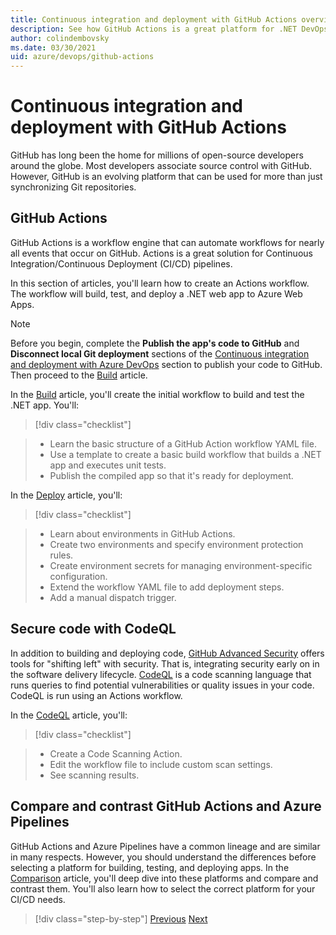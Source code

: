 ```yaml
---
title: Continuous integration and deployment with GitHub Actions overview
description: See how GitHub Actions is a great platform for .NET DevOps
author: colindembovsky
ms.date: 03/30/2021
uid: azure/devops/github-actions
---
```

# Continuous integration and deployment with GitHub Actions

GitHub has long been the home for millions of open-source developers around the globe. Most developers associate source control with GitHub. However, GitHub is an evolving platform that can be used for more than just synchronizing Git repositories.

## GitHub Actions

GitHub Actions is a workflow engine that can automate workflows for nearly all events that occur on GitHub. Actions is a great solution for Continuous Integration/Continuous Deployment (CI/CD) pipelines.

In this section of articles, you'll learn how to create an Actions workflow. The workflow will build, test, and deploy a .NET web app to Azure Web Apps.

> [!NOTE]
> Before you begin, complete the **Publish the app's code to GitHub** and **Disconnect local Git deployment** sections of the [Continuous integration and deployment with Azure DevOps](cicd.md) section to publish your code to GitHub. Then proceed to the [Build](actions-build.md) article.

In the [Build](actions-build.md) article, you'll create the initial workflow to build and test the .NET app. You'll:

> [!div class="checklist"]

> * Learn the basic structure of a GitHub Action workflow YAML file.
> * Use a template to create a basic build workflow that builds a .NET app and executes unit tests.
> * Publish the compiled app so that it's ready for deployment.

In the [Deploy](actions-build.md) article, you'll:

> [!div class="checklist"]

> * Learn about environments in GitHub Actions.
> * Create two environments and specify environment protection rules.
> * Create environment secrets for managing environment-specific configuration.
> * Extend the workflow YAML file to add deployment steps.
> * Add a manual dispatch trigger.

## Secure code with CodeQL

In addition to building and deploying code, [GitHub Advanced Security](https://docs.github.com/github/getting-started-with-github/about-github-advanced-security) offers tools for "shifting left" with security. That is, integrating security early on in the software delivery lifecycle. [CodeQL](https://codeql.github.com/docs/codeql-overview/about-codeql/) is a code scanning language that runs queries to find potential vulnerabilities or quality issues in your code. CodeQL is run using an Actions workflow.

In the [CodeQL](actions-codeql.md) article, you'll:

> [!div class="checklist"]

> * Create a Code Scanning Action.
> * Edit the workflow file to include custom scan settings.
> * See scanning results.

## Compare and contrast GitHub Actions and Azure Pipelines

GitHub Actions and Azure Pipelines have a common lineage and are similar in many respects. However, you should understand the differences before selecting a platform for building, testing, and deploying apps. In the [Comparison](actions-vs-pipelines.md) article, you'll deep dive into these platforms and compare and contrast them. You'll also learn how to select the correct platform for your CI/CD needs.

>[!div class="step-by-step"]
>[Previous](cicd.md)
>[Next](actions-vs-pipelines.md)
